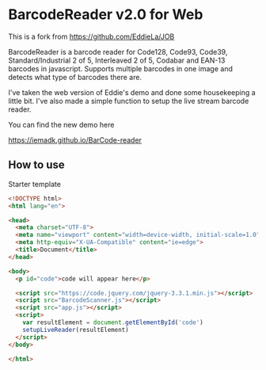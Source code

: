 BarcodeReader v2.0 for Web
==========================
This is a fork from https://github.com/EddieLa/JOB

BarcodeReader is a barcode reader for Code128, Code93, Code39, Standard/Industrial 2 of 5,
Interleaved 2 of 5, Codabar and EAN-13 barcodes in javascript.
Supports multiple barcodes in one image and detects what type of barcodes there are.

I've taken the web version of Eddie's demo and done some housekeeping a little bit. 
I've also made a simple function to setup the live stream barcode reader.

You can find the new demo here

https://iemadk.github.io/BarCode-reader

## How to use
Starter template

```HTML
<!DOCTYPE html>
<html lang="en">

<head>
  <meta charset="UTF-8">
  <meta name="viewport" content="width=device-width, initial-scale=1.0">
  <meta http-equiv="X-UA-Compatible" content="ie=edge">
  <title>Document</title>
</head>

<body>
  <p id="code">code will appear here</p>

  <script src="https://code.jquery.com/jquery-3.3.1.min.js"></script>
  <script src="BarcodeScanner.js"></script>
  <script src="app.js"></script>
  <script>
    var resultElement = document.getElementById('code')
    setupLiveReader(resultElement)
  </script>
</body>

</html>
```